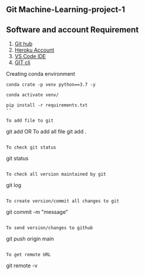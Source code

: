 ## Git Machine-Learning-project-1

## Software and account Requirement 

1. [Git hub](https://github.com/)
2. [Heroku Account](https://www.heroku.com/)
3. [VS Code IDE](https://code.visualstudio.com/download)
4. [GIT cli](https://git-scm.com/downloads)

Creating conda environment
```
conda crate -p venv python==3.7 -y
```

```
conda activate venv/
```

``` 
pip install -r requirements.txt
''

To add file to git
```
git add <filename>
OR
To add all file
git add .    
```

To check git status
```
git status
```

To check all version maintained by git
```
git log
```

To create version/commit all changes to git
```
git commit -m "message"
```

To send version/changes to github
```
git push origin main
```

To get remote URL
```
git remote -v
```